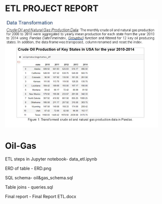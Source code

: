 # ETL PROJECT REPORT

![](images/Data_transformation.JPG)

# Oil-Gas

ETL steps in Jupyter notebook- data_etl.ipynb


ERD of table - ERD.png


SQL schema- oil&gas_schema.sql


Table joins  - queries.sql


Final report  - Final Report ETL.docx
